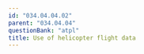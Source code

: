 ```yaml
---
id: "034.04.04.02"
parent: "034.04.04"
questionBank: "atpl"
title: Use of helicopter flight data
---
```

